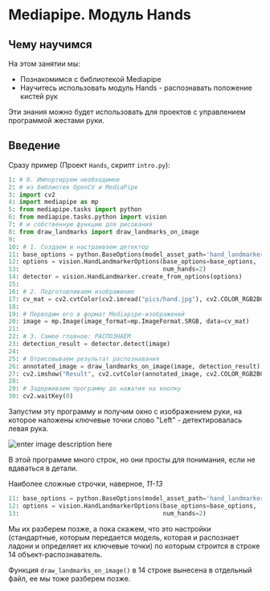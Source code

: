 # Mediapipe. Модуль Hands

## Чему научимся

На этом занятии мы:
* Познакомимся с библиотекой Mediapipe
* Научитесь использовать модуль Hands - распознавать положение кистей рук 

Эти знания можно будет использовать для проектов с управлением программой жестами руки.

## Введение

Сразу пример (Проект `Hands`, скрипт `intro.py`):

```python
1: # 0. Импортируем необходимое
2: # из библиотек OpenCV и MediaPipe
3: import cv2
4: import mediapipe as mp
5: from mediapipe.tasks import python
6: from mediapipe.tasks.python import vision
7: # и собственную функцию для рисования
8: from draw_landmarks import draw_landmarks_on_image
9: 
10: # 1. Создаем и настраиваем детектор
11: base_options = python.BaseOptions(model_asset_path='hand_landmarker.task')
12: options = vision.HandLandmarkerOptions(base_options=base_options,
13:                                        num_hands=2)
14: detector = vision.HandLandmarker.create_from_options(options)
15: 
16: # 2. Подготовливаем изображение
17: cv_mat = cv2.cvtColor(cv2.imread("pics/hand.jpg"), cv2.COLOR_RGB2BGR)
18: 
19: # Перводим его в формат Mediapipe-изображений
20: image = mp.Image(image_format=mp.ImageFormat.SRGB, data=cv_mat)
21: 
22: # 3. Самое главное: РАСПОЗНАЕМ
23: detection_result = detector.detect(image)
24: 
25: # Отрисовываем результат распознавания
26: annotated_image = draw_landmarks_on_image(image, detection_result)
27: cv2.imshow("Result", cv2.cvtColor(annotated_image, cv2.COLOR_RGB2BGR))
28: 
29: # Задерживаем программу до нажатия на кнопку
30: cv2.waitKey(0)
```
Запустим эту программу  и получим окно с изображением руки, на которое наложены ключевые точки слово "Left" - детектировалась левая рука.

![enter image description here](https://github.com/vv73/HandsMediapipe/raw/master/_te/annotated_hand.png)

В этой программе много строк, но они просты для понимания, если не вдаваться в детали.

Наиболее сложные строчки, наверное, *11-13*
```python
11: base_options = python.BaseOptions(model_asset_path='hand_landmarker.task')
12: options = vision.HandLandmarkerOptions(base_options=base_options,
13:                                        num_hands=2)
```
Мы их разберем позже, а пока скажем, что это настройки (стандартные, которым передается модель, которая и распознает ладони и определяет их ключевые точки) по которым строится в строке 14 объект-распознаватель.

Функция `draw_landmarks_on_image()` в 14 строке вынесена в отдельный файл, ее мы тоже разберем позже.
